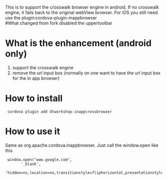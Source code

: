 This is to support the crosswalk browser engine in android. If no crosswalk engine, it fails back to the original webView browser. For iOS you still need use the plugin:cordova-plugin-inappbrowser   
#What changed from fork
disabled the uppertoolbar

# What is the enhancement (android only)
1. support the crosswalk engine
2. remove the url input box (normally on one want to have the url input box for the in app browser)

# How to install
     cordova plugin add dtworkshop-inappcrossbrowser

# How to use it 
Same as org.apache.cordova.inappbrowser. Just call the window.open like this

     window.open("www.google.com",
           '_blank',
           'hidden=no,location=no,transitionstyle=fliphorizontal,presentationstyle=pagesheet');
